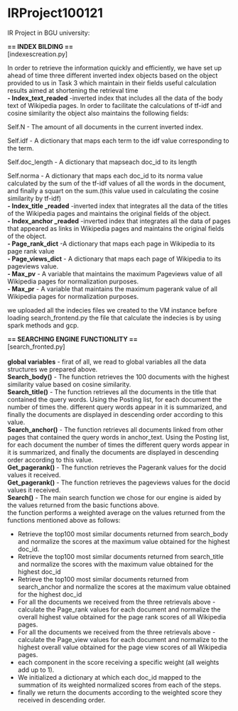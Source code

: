 # IRProject100121
IR Project in BGU university:

**== INDEX BILDING ==** <br/>[indexescreation.py]

In order to retrieve the information quickly and efficiently, we have set up ahead of time three different inverted index objects based on the object provided to us in Task 3 which maintain in their fields useful calculation results aimed at shortening the retrieval time<br/>
**- Index_text_readed** -inverted index that includes all the data of the body text of Wikipedia pages. In order to facilitate the calculations of tf-idf and cosine similarity the object also maintains the following fields:<br/>

   Self.N - The amount of all documents in the current inverted index.<br/>

  Self.idf - A dictionary that maps each term to the idf value corresponding to the term.<br/>

  Self.doc_length - A dictionary that mapseach doc_id to its length<br/>

  Self.norma - A dictionary that maps each doc_id to its norma value calculated by the sum of the tf-idf values of all the words in the document, and finally a squart on the sum.(this value used in calculating the cosine similarity by tf-idf)<br/>
**- Index_title _readed** -inverted index that integrates all the data of the titles of the Wikipedia pages and maintains the original fields of the object.<br/>
**- Index_anchor _readed** -inverted index that integrates all the data of pages that appeared as links in Wikipedia pages and maintains the original fields of the object.<br/>
**- Page_rank_dict** -A dictionary that maps each page in Wikipedia to its page rank value<br/>
**- Page_views_dict** - A dictionary that maps each page of Wikipedia to its pageviews value.<br/>
**- Max_pv** - A variable that maintains the maximum Pageviews value of all Wikipedia pages for normalization purposes.<br/>
**- Max_pr** - A variable that maintains the maximum pagerank value of all Wikipedia pages for normalization purposes.<br/>

we uploaded all the indecies files we created to the VM instance before loading search_frontend.py
the file that calculate the indecies is by using spark methods and gcp.<br/>


**== SEARCHING ENGINE FUNCTIONLITY ==**<br/> [search_fronted.py]<br/><br/>
**global variables** - firat of all, we read to global variables all the data structures we prepared above. <br/>
**Search_body()** - The function retrieves the 100 documents with the highest similarity value based on cosine similarity.<br/>
**Search_title()** - The function retrieves all the documents in the title that contained the query words. Using the Posting list, for each document the number of times the. different query words appear in it is summarized, and finally the documents are displayed in descending order according to this value.<br/>
**Search_anchor()** - The function retrieves all documents linked from other pages that contained the query words in anchor_text. Using the Posting list, for each document the number of times the different query words appear in it is summarized, and finally the documents are displayed in descending order according to this value.<br/>
**Get_pagerank()** - The function retrieves the Pagerank values for the docid values it received.<br/>
**Get_pagerank()** - The function retrieves the pageviews values for the docid values it received.<br/>
**Search()** - The main search function we chose for our engine is aided by the values returned from the basic functions above.<br/>
the function performs a weighted average on the values returned from the functions mentioned above as follows:<br/>
- Retrieve the top100 most similar documents returned from search_body and normalize the scores at the maximum value obtained for the highest doc_id.<br/>
- Retrieve the top100 most similar documents returned from search_title and normalize the scores with the maximum value obtained for the highest doc_id<br/>
- Retrieve the top100 most similar documents returned from search_anchor and normalize the scores at the maximum value obtained for the highest doc_id<br/>
- For all the documents we received from the three retrievals above - calculate the Page_rank values for each document and normalize the overall highest value obtained for the page rank scores of all Wikipedia pages.<br/>
- For all the documents we received from the three retrievals above - calculate the Page_view values for each document and normalize to the highest overall value obtained for the page view scores of all Wikipedia pages.<br/>
- each component in the score receiving a specific weight (all weights add up to 1).<br/>
- We initialized a dictionary at which each doc_id mapped to the summation of its weighted normalized scores from each of the steps. <br/>
- finally we return the documents according to the weighted score they received in descending order.<br/>

